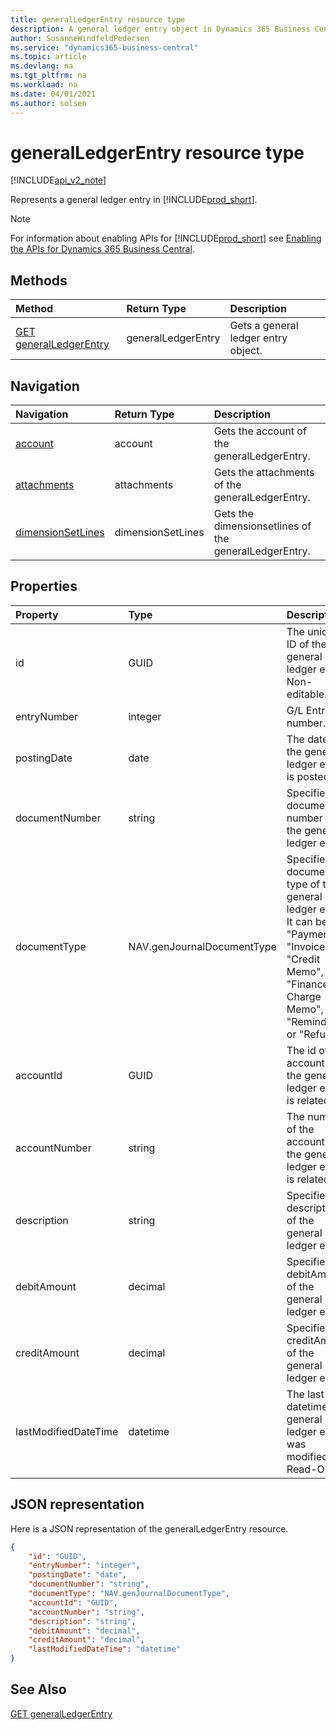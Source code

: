 ```yaml
---
title: generalLedgerEntry resource type  
description: A general ledger entry object in Dynamics 365 Business Central.
author: SusanneWindfeldPedersen
ms.service: "dynamics365-business-central"
ms.topic: article
ms.devlang: na
ms.tgt_pltfrm: na
ms.workload: na
ms.date: 04/01/2021
ms.author: solsen
---
```


# generalLedgerEntry resource type

[!INCLUDE[api_v2_note](../../../includes/api_v2_note.md)]

<!-- START>DO_NOT_EDIT -->
<!-- IMPORTANT:Do not edit any of the content between here and the END>DO_NOT_EDIT. -->
Represents a general ledger entry in [!INCLUDE[prod_short](../../../includes/prod_short.md)].

> [!NOTE]
> For information about enabling APIs for [!INCLUDE[prod_short](../../../includes/prod_short.md)] see [Enabling the APIs for Dynamics 365 Business Central](../enabling-apis-for-dynamics-nav.md).

## Methods

| Method | Return Type|Description |
|:--------------------|:-----------|:-------------------------|
|[GET generalLedgerEntry](../api/dynamics_generalledgerentry_get.md)|generalLedgerEntry|Gets a general ledger entry object.|


## Navigation

| Navigation |Return Type| Description |
|:----------|:----------|:-----------------|
|[account](dynamics_account.md)|account |Gets the account of the generalLedgerEntry.|
|[attachments](dynamics_attachment.md)|attachments |Gets the attachments of the generalLedgerEntry.|
|[dimensionSetLines](dynamics_dimensionsetline.md)|dimensionSetLines |Gets the dimensionsetlines of the generalLedgerEntry.|

## Properties

| Property           | Type   |Description     |
|:-------------------|:-------|:---------------|
|id|GUID|The unique ID of the general ledger entry. Non-editable.|
|entryNumber|integer|G/L Entry number.|
|postingDate|date|The date that the general ledger entry   is posted.|
|documentNumber|string|Specifies a document number for the general ledger entry.|
|documentType|NAV.genJournalDocumentType|Specifies the document type of the general ledger entry. It can be " ", "Payment", "Invoice", "Credit Memo", "Finance Charge Memo", "Reminder" or "Refund".|
|accountId|GUID|The id of the account that the general ledger entry is related to. |
|accountNumber|string|The number of the account that the general ledger entry is related to. |
|description|string|Specifies the description of the general ledger entry.|
|debitAmount|decimal|Specifies the debitAmount of the general ledger entry.|
|creditAmount|decimal|Specifies the creditAmount of the general ledger entry.|
|lastModifiedDateTime|datetime|The last datetime the general ledger entry was modified. Read-Only.|

## JSON representation

Here is a JSON representation of the generalLedgerEntry resource.


```json
{
    "id": "GUID",
    "entryNumber": "integer",
    "postingDate": "date",
    "documentNumber": "string",
    "documentType": "NAV.genJournalDocumentType",
    "accountId": "GUID",
    "accountNumber": "string",
    "description": "string",
    "debitAmount": "decimal",
    "creditAmount": "decimal",
    "lastModifiedDateTime": "datetime"
}
```
<!-- IMPORTANT: END>DO_NOT_EDIT -->



## See Also
[GET generalLedgerEntry](../api/dynamics_generalLedgerEntry_Get.md)
